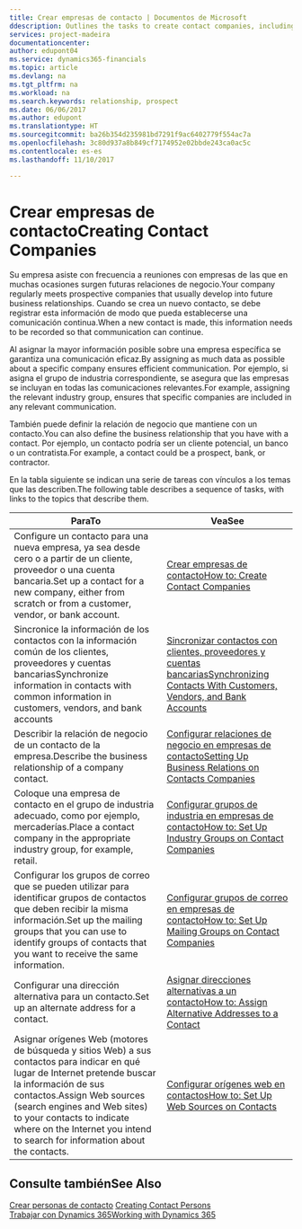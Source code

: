 ```yaml
---
title: Crear empresas de contacto | Documentos de Microsoft
ddescription: Outlines the tasks to create contact companies, including assigning relevant data about prospects and defining the business relationships you have with companies.
services: project-madeira
documentationcenter: 
author: edupont04
ms.service: dynamics365-financials
ms.topic: article
ms.devlang: na
ms.tgt_pltfrm: na
ms.workload: na
ms.search.keywords: relationship, prospect
ms.date: 06/06/2017
ms.author: edupont
ms.translationtype: HT
ms.sourcegitcommit: ba26b354d235981bd7291f9ac6402779f554ac7a
ms.openlocfilehash: 3c80d937a8b849cf7174952e02bbde243ca0ac5c
ms.contentlocale: es-es
ms.lasthandoff: 11/10/2017

---
```

# <a name="creating-contact-companies"></a><span data-ttu-id="9d257-102">Crear empresas de contacto</span><span class="sxs-lookup"><span data-stu-id="9d257-102">Creating Contact Companies</span></span>
<span data-ttu-id="9d257-103">Su empresa asiste con frecuencia a reuniones con empresas de las que en muchas ocasiones surgen futuras relaciones de negocio.</span><span class="sxs-lookup"><span data-stu-id="9d257-103">Your company regularly meets prospective companies that usually develop into future business relationships.</span></span> <span data-ttu-id="9d257-104">Cuando se crea un nuevo contacto, se debe registrar esta información de modo que pueda establecerse una comunicación continua.</span><span class="sxs-lookup"><span data-stu-id="9d257-104">When a new contact is made, this information needs to be recorded so that communication can continue.</span></span>

<span data-ttu-id="9d257-105">Al asignar la mayor información posible sobre una empresa específica se garantiza una comunicación eficaz.</span><span class="sxs-lookup"><span data-stu-id="9d257-105">By assigning as much data as possible about a specific company ensures efficient communication.</span></span> <span data-ttu-id="9d257-106">Por ejemplo, si asigna el grupo de industria correspondiente, se asegura que las empresas se incluyan en todas las comunicaciones relevantes.</span><span class="sxs-lookup"><span data-stu-id="9d257-106">For example, assigning the relevant industry group, ensures that specific companies are included in any relevant communication.</span></span>

<span data-ttu-id="9d257-107">También puede definir la relación de negocio que mantiene con un contacto.</span><span class="sxs-lookup"><span data-stu-id="9d257-107">You can also define the business relationship that you have with a contact.</span></span> <span data-ttu-id="9d257-108">Por ejemplo, un contacto podría ser un cliente potencial, un banco o un contratista.</span><span class="sxs-lookup"><span data-stu-id="9d257-108">For example, a contact could be a prospect, bank, or contractor.</span></span>

<span data-ttu-id="9d257-109">En la tabla siguiente se indican una serie de tareas con vínculos a los temas que las describen.</span><span class="sxs-lookup"><span data-stu-id="9d257-109">The following table describes a sequence of tasks, with links to the topics that describe them.</span></span>

| <span data-ttu-id="9d257-110">Para</span><span class="sxs-lookup"><span data-stu-id="9d257-110">To</span></span> | <span data-ttu-id="9d257-111">Vea</span><span class="sxs-lookup"><span data-stu-id="9d257-111">See</span></span> |
| --- | --- |
| <span data-ttu-id="9d257-112">Configure un contacto para una nueva empresa, ya sea desde cero o a partir de un cliente, proveedor o una cuenta bancaria.</span><span class="sxs-lookup"><span data-stu-id="9d257-112">Set up a contact for a new company, either from scratch or from a customer, vendor, or bank account.</span></span> |[<span data-ttu-id="9d257-113">Crear empresas de contacto</span><span class="sxs-lookup"><span data-stu-id="9d257-113">How to: Create Contact Companies</span></span>](marketing-how-create-contact-companies.md) |
| <span data-ttu-id="9d257-114">Sincronice la información de los contactos con la información común de los clientes, proveedores y cuentas bancarias</span><span class="sxs-lookup"><span data-stu-id="9d257-114">Synchronize information in contacts with common information in customers, vendors, and bank accounts</span></span> |[<span data-ttu-id="9d257-115">Sincronizar contactos con clientes, proveedores y cuentas bancarias</span><span class="sxs-lookup"><span data-stu-id="9d257-115">Synchronizing Contacts With Customers, Vendors, and Bank Accounts</span></span>](marketing-synchronize-contacts-customers-vendors-bank-accounts.md) |
| <span data-ttu-id="9d257-116">Describir la relación de negocio de un contacto de la empresa.</span><span class="sxs-lookup"><span data-stu-id="9d257-116">Describe the business relationship of a company contact.</span></span> |[<span data-ttu-id="9d257-117">Configurar relaciones de negocio en empresas de contacto</span><span class="sxs-lookup"><span data-stu-id="9d257-117">Setting Up Business Relations on Contacts Companies</span></span>](marketing-business-relations.md) |
| <span data-ttu-id="9d257-118">Coloque una empresa de contacto en el grupo de industria adecuado, como por ejemplo, mercaderías.</span><span class="sxs-lookup"><span data-stu-id="9d257-118">Place a contact company in the appropriate industry group, for example, retail.</span></span> |[<span data-ttu-id="9d257-119">Configurar grupos de industria en empresas de contacto</span><span class="sxs-lookup"><span data-stu-id="9d257-119">How to: Set Up Industry Groups on Contact Companies</span></span>](marketing-industry-groups.md) |
| <span data-ttu-id="9d257-120">Configurar los grupos de correo que se pueden utilizar para identificar grupos de contactos que deben recibir la misma información.</span><span class="sxs-lookup"><span data-stu-id="9d257-120">Set up the mailing groups that you can use to identify groups of contacts that you want to receive the same information.</span></span> |[<span data-ttu-id="9d257-121">Configurar grupos de correo en empresas de contacto</span><span class="sxs-lookup"><span data-stu-id="9d257-121">How to: Set Up Mailing Groups on Contact Companies</span></span>](marketing-mailing-groups.md) |
| <span data-ttu-id="9d257-122">Configurar una dirección alternativa para un contacto.</span><span class="sxs-lookup"><span data-stu-id="9d257-122">Set up an alternate address for a contact.</span></span> |[<span data-ttu-id="9d257-123">Asignar direcciones alternativas a un contacto</span><span class="sxs-lookup"><span data-stu-id="9d257-123">How to: Assign Alternative Addresses to a Contact</span></span>](marketing-how-assign-alternate-address.md) |
| <span data-ttu-id="9d257-124">Asignar orígenes Web (motores de búsqueda y sitios Web) a sus contactos para indicar en qué lugar de Internet pretende buscar la información de sus contactos.</span><span class="sxs-lookup"><span data-stu-id="9d257-124">Assign Web sources (search engines and Web sites) to your contacts to indicate where on the Internet you intend to search for information about the contacts.</span></span> |[<span data-ttu-id="9d257-125">Configurar orígenes web en contactos</span><span class="sxs-lookup"><span data-stu-id="9d257-125">How to: Set Up Web Sources on Contacts</span></span>](marketing-web-sources.md) |

## <a name="see-also"></a><span data-ttu-id="9d257-126">Consulte también</span><span class="sxs-lookup"><span data-stu-id="9d257-126">See Also</span></span>
<span data-ttu-id="9d257-127">[Crear personas de contacto](marketing-create-contact-persons.md) </span><span class="sxs-lookup"><span data-stu-id="9d257-127">[Creating Contact Persons](marketing-create-contact-persons.md) </span></span>  
[<span data-ttu-id="9d257-128">Trabajar con Dynamics 365</span><span class="sxs-lookup"><span data-stu-id="9d257-128">Working with Dynamics 365</span></span>](ui-work-product.md)

